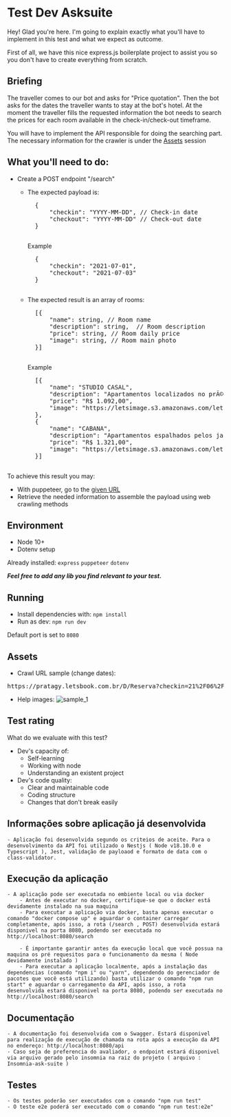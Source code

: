 # Test Dev Asksuite

Hey! Glad you're here.
I'm going to explain exactly what you'll have to implement in this test and what we expect as outcome.

First of all, we have this nice express.js boilerplate project to assist you so you don't have to create everything from scratch.

## Briefing

The traveller comes to our bot and asks for "Price quotation". Then the bot asks for the dates the traveller wants to
stay at the bot's hotel.
At the moment the traveller fills the requested information the bot needs to search the prices for each room available in the check-in/check-out
timeframe.

You will have to implement the API responsible for doing the searching part.
The necessary information for the crawler is under the [Assets](#assets) session

## What you'll need to do:

- Create a POST endpoint "/search"

  - The expected payload is:

      <pre>
      {
          "checkin": "YYYY-MM-DD", // Check-in date
          "checkout": "YYYY-MM-DD" // Check-out date
      }
      </pre>

    Example

      <pre>
      {
          "checkin": "2021-07-01", 
          "checkout": "2021-07-03"
      }
      </pre>

  - The expected result is an array of rooms:

      <pre>
      [{
          "name": string, // Room name
          "description": string,  // Room description
          "price": string, // Room daily price
          "image": string, // Room main photo
      }]
      </pre>

    Example

      <pre>
      [{
          "name": "STUDIO CASAL",
          "description": "Apartamentos localizados no prÃ©dio principal do Resort, prÃ³ximos a recepÃ§Ã£o e a Ã¡rea de convivÃªncia, com vista para Ã¡rea de estacionamento nÃ£o possuem varanda. Acomoda atÃ© 1 adulto e 1 crianÃ§a ou 2 adultos", 
          "price": "R$ 1.092,00",
          "image": "https://letsimage.s3.amazonaws.com/letsbook/193/quartos/30/fotoprincipal.jpg"
      },
      {
          "name": "CABANA",
          "description": "Apartamentos espalhados pelos jardins do Resort, com vista jardim possuem varanda. Acomoda atÃ© 4 adultos ou 3 adultos e 1 crianÃ§a ou 2 adultos e 2 crianÃ§a ou 1 adulto e 3 crianÃ§as, em duas camas casal.", 
          "price": "R$ 1.321,00",
          "image": "https://letsimage.s3.amazonaws.com/letsbook/193/quartos/32/fotoprincipal.jpg"
      }]
      </pre>

To achieve this result you may:

- With puppeteer, go to the [given URL](#assets)
- Retrieve the needed information to assemble the payload using web crawling methods

## Environment

- Node 10+
- Dotenv setup

Already installed: `express` `puppeteer` `dotenv`

**_Feel free to add any lib you find relevant to your test._**

## Running

- Install dependencies with: `npm install`
- Run as dev: `npm run dev`

Default port is set to `8080`

## Assets

- Crawl URL sample (change dates):
<pre>https://pratagy.letsbook.com.br/D/Reserva?checkin=21%2F06%2F2022&checkout=25%2F06%2F2022&cidade=&hotel=12&adultos=2&criancas=&destino=Pratagy+Beach+Resort+All+Inclusive&promocode=&tarifa=&mesCalendario=6%2F14%2F2022</pre>
- Help images:
  ![sample_1](assets/sample_1.png)

## Test rating

What do we evaluate with this test?

- Dev's capacity of:
  - Self-learning
  - Working with node
  - Understanding an existent project
- Dev's code quality:
  - Clear and maintainable code
  - Coding structure
  - Changes that don't break easily

## Informações sobre aplicação já desenvolvida

    - Aplicação foi desenvolvida segundo os criteios de aceite. Para o desenvolvimento da API foi utilizado o Nestjs ( Node v18.10.0 e Typescript ), Jest, validação de payloaod e formato de data com o class-validator.

## Execução da aplicação

    - A aplicação pode ser executada no embiente local ou via docker
        - Antes de executar no docker, certifique-se que o docker está devidamente instalado na sua maquina
        - Para executar a aplicação via docker, basta apenas executar o comando "docker compose up" e aguardar o container carregar completamente, após isso, a rota (/search , POST) desenvolvida estará disponivel na porta 8080, podendo ser executada no http://localhost:8080/search

        - É importante garantir antes da execução local que você possua na maquina os pré requesitos para o funcionamento da mesma ( Node devidamente instalado )
        - Para executar a aplicação localmente, após a instalação das dependencias (comando "npm i" ou "yarn", dependendo do gerenciador de pacotes que você está utilizando) basta utilizar o comando "npm run start" e aguardar o carregamento da API, após isso, a rota desenvolvida estará disponivel na porta 8080, podendo ser executada no http://localhost:8080/search

## Documentação

    - A documentação foi desenvolvida com o Swagger. Estará disponivel para realização de execução de chamada na rota após a execução da API no endereço: http://localhost:8080/api
    - Caso seja de preferencia do avaliador, o endpoint estará disponivel via arquivo gerado pelo insomnia na raiz do projeto ( arquivo : Insomnia-ask-suite )

## Testes

    - Os testes poderão ser executados com o comando "npm run test"
    - O teste e2e poderá ser executado com o comando "npm run test:e2e"
